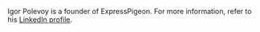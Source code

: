 Igor Polevoy is a founder of ExpressPigeon. For more information,
refer to his [LinkedIn profile](https://www.linkedin.com/in/ipolevoy).
